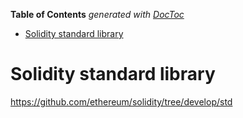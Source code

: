 <!-- START doctoc generated TOC please keep comment here to allow auto update -->
<!-- DON'T EDIT THIS SECTION, INSTEAD RE-RUN doctoc TO UPDATE -->
**Table of Contents**  *generated with [DocToc](https://github.com/thlorenz/doctoc)*

- [Solidity standard library](#solidity-standard-library)

<!-- END doctoc generated TOC please keep comment here to allow auto update -->

# Solidity standard library

https://github.com/ethereum/solidity/tree/develop/std